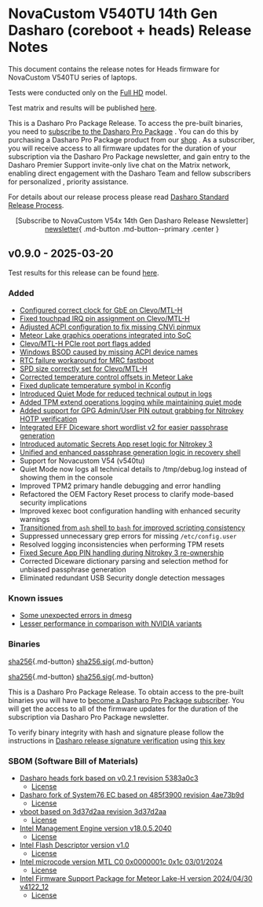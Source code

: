 # NovaCustom V540TU 14th Gen Dasharo (coreboot + heads) Release Notes

This document contains the release notes for Heads firmware for NovaCustom
V540TU series of laptops.

Tests were conducted only on the
[Full HD](https://docs.dasharo.com/variants/novacustom_v540tu/hardware-matrix/#v540tu-f-hd)
 model.

Test matrix and results will be published
[here](https://github.com/Dasharo/osfv-results/tree/main/boards/NovaCustom/MTL_14th_Gen/V540TU).

This is a Dasharo Pro Package Release. To access the pre-built binaries, you
need to
[subscribe to the Dasharo Pro Package](https://docs.dasharo.com/ways-you-can-help-us/#become-a-dasharo-pro-package-subscriber)
. You can do this by purchasing a Dasharo Pro Package product from our
[shop](https://shop.3mdeb.com/shop/dasharo-pro-package/dasharo-corebootuefi-entry-subscription-upgrade-to-corebootheads-for-laptop-users/)
. As a subscriber, you
will receive access to all firmware updates for the duration of your
subscription via the Dasharo Pro Package newsletter, and gain entry to the
Dasharo Premier Support invite-only live chat on the Matrix network, enabling
direct engagement with the Dasharo Team and fellow subscribers for personalized
, priority assistance.

For details about our release process please read
[Dasharo Standard Release Process](../../dev-proc/standard-release-process.md).

<center>

[Subscribe to NovaCustom V54x 14th Gen Dasharo Release Newsletter]
[newsletter]{ .md-button .md-button--primary .center }

</center>

## v0.9.0 - 2025-03-20

Test results for this release can be found
[here](https://github.com/Dasharo/osfv-results/tree/main/boards/NovaCustom/MTL_14th_Gen/V540TU/Heads/v0.9.0-results.csv).

### Added

- [Configured correct clock for GbE on Clevo/MTL-H](https://github.com/Dasharo/coreboot/commit/8554fcaac3e1b9790298ef658ec8ba03c5f9b497)
- [Fixed touchpad IRQ pin assignment on Clevo/MTL-H](https://github.com/Dasharo/coreboot/commit/5a28a0b82c13e41e147d082ab47ce287fa11ffda)
- [Adjusted ACPI configuration to fix missing CNVi pinmux](https://github.com/Dasharo/coreboot/commit/41de74e14e802aec65ea4e8538577a27b4269882)
- [Meteor Lake graphics operations integrated into SoC](https://github.com/Dasharo/coreboot/commit/ea0d2ab2daea6f17506c3da87aae4783db7df53d)
- [Clevo/MTL-H PCIe root port flags added](https://github.com/Dasharo/coreboot/commit/6757a4679e2d4a1ebffbcf8d404fb85b5cf2154d)
- [Windows BSOD caused by missing ACPI device names](https://github.com/Dasharo/coreboot/commit/160fa32c8493e88f67e5167abdc08b2870d366f2)
- [RTC failure workaround for MRC fastboot](https://github.com/Dasharo/coreboot/commit/d7eb079076fc5213d525468425e4def12bf6c204)
- [SPD size correctly set for Clevo/MTL-H](https://github.com/Dasharo/coreboot/commit/041ef28b686417204cd3850731ea4a9ab1c8a7a7)
- [Corrected temperature control offsets in Meteor Lake](https://github.com/Dasharo/coreboot/commit/c835072d2fa67be113631efb53ad85a68c24889d)
- [Fixed duplicate temperature symbol in Kconfig](https://github.com/Dasharo/coreboot/commit/c835072d2fa67be113631efb53ad85a68c24889d)
- [Introduced Quiet Mode for reduced technical output in logs](https://github.com/linuxboot/heads/pull/1875)
- [Added TPM extend operations logging while maintaining quiet mode](https://github.com/linuxboot/heads/pull/1875)
- [Added support for GPG Admin/User PIN output grabbing for Nitrokey HOTP verification](https://github.com/Nitrokey/nitrokey-hotp-verification/issues/38)
- [Integrated EFF Diceware short wordlist v2 for easier passphrase generation](https://www.eff.org/dice)
- [Introduced automatic Secrets App reset logic for Nitrokey 3](https://github.com/Nitrokey/nitrokey-hotp-verification/pull/43)
- [Unified and enhanced passphrase generation logic in recovery shell](https://github.com/linuxboot/heads/pull/1875)
- Support for Novacustom V54 (v540tu)
- Quiet Mode now logs all technical details to /tmp/debug.log instead of
  showing them in the console
- Improved TPM2 primary handle debugging and error handling
- Refactored the OEM Factory Reset process to clarify mode-based security implications
- Improved kexec boot configuration handling with enhanced security warnings
- [Transitioned from `ash` shell to `bash` for improved scripting consistency](https://github.com/linuxboot/heads/pull/1875)
- Suppressed unnecessary grep errors for missing `/etc/config.user`
- Resolved logging inconsistencies when performing TPM resets
- [Fixed Secure App PIN handling during Nitrokey 3
re-ownership](https://github.com/Nitrokey/nitrokey-hotp-verification/pull/43)
- Corrected Diceware dictionary parsing and selection method for unbiased
passphrase generation
- Eliminated redundant USB Security dongle detection messages

### Known issues

- [Some unexpected errors in dmesg](https://github.com/Dasharo/dasharo-issues/issues/1201)
- [Lesser performance in comparison with NVIDIA variants](https://github.com/Dasharo/dasharo-issues/issues/1216)

### Binaries

[sha256][novacustom_v54x_mtl_ec_v0.9.0.rom_hash]{.md-button}
[sha256.sig][novacustom_v54x_mtl_ec_v0.9.0.rom_sig]{.md-button}

[sha256][novacustom_v54x_mtl_v0.9.0_heads.rom_hash]{.md-button}
[sha256.sig][novacustom_v54x_mtl_v0.9.0_heads.rom_sig]{.md-button}

This is a Dasharo Pro Package Release. To obtain access to the pre-built
binaries you will have to
[become a Dasharo Pro Package subscriber](../../ways-you-can-help-us.md#become-a-dasharo-pro-package-subscriber).
You will get the access to all of the firmware updates for the duration of the
subscription via Dasharo Pro Package newsletter.

To verify binary integrity with hash and signature please follow the
instructions in [Dasharo release signature verification](/guides/signature-verification)
using [this key](https://github.com/3mdeb/3mdeb-secpack/blob/master/customer-keys/novacustom/dasharo-release-0.9.x-for-novacustom-signing-key.asc)

### SBOM (Software Bill of Materials)

- [Dasharo heads fork based on v0.2.1 revision 5383a0c3](https://github.com/Dasharo/heads/tree/5383a0c3)
    + [License](https://github.com/Dasharo/heads/blob/5383a0c3/COPYING)
- [Dasharo fork of System76 EC based on 485f3900 revision 4ae73b9d](https://github.com/Dasharo/ec/tree/4ae73b9d/)
    + [License](https://github.com/Dasharo/ec/blob/4ae73b9d/LICENSE)
- [vboot based on 3d37d2aa revision 3d37d2aa](https://chromium.googlesource.com/chromiumos/platform/vboot_reference/+/3d37d2aa/)
    + [License](https://chromium.googlesource.com/chromiumos/platform/vboot_reference/+/3d37d2aa/LICENSE)
- [Intel Management Engine version v18.0.5.2040](https://github.com/Dasharo/dasharo-blobs/blob/32cffee4/novacustom/v5x0tu/me.bin)
    + [License](https://github.com/Dasharo/dasharo-blobs/blob/main/licenses/pv%20intel%20obl%20software%20license%20agreement%2011.2.2017.pdf)
- [Intel Flash Descriptor version v1.0](https://github.com/Dasharo/dasharo-blobs/blob/32cffee4/novacustom/v5x0tu/descriptor.bin)
    + [License](https://github.com/Dasharo/dasharo-blobs/blob/main/licenses/pv%20intel%20obl%20software%20license%20agreement%2011.2.2017.pdf)
- [Intel microcode version MTL C0 0x0000001c 0x1c 03/01/2024](https://github.com/intel/Intel-Linux-Processor-Microcode-Data-Files/tree/microcode-20240531/intel-ucode/06-aa-04)
    + [License](https://github.com/intel/Intel-Linux-Processor-Microcode-Data-Files/blob/microcode-20240531/license)
- [Intel Firmware Support Package for Meteor Lake-H version 2024/04/30 v4122_12](https://github.com/Dasharo/dasharo-blobs/tree/32cffee4/novacustom/v5x0tu/MeteorLakeFspBinPkg)
    + [License](https://github.com/Dasharo/dasharo-blobs/blob/main/licenses/pv%20intel%20obl%20software%20license%20agreement%2011.2.2017.pdf)

[newsletter]: https://newsletter.3mdeb.com/subscription/4yriJD4GX
[novacustom_v54x_mtl_ec_v0.9.0.rom_hash]: https://dl.3mdeb.com/open-source-firmware/Dasharo/novacustom_v54x_mtl/heads/v0.9.0/novacustom_v54x_mtl_ec_v0.9.0.rom.sha256
[novacustom_v54x_mtl_ec_v0.9.0.rom_sig]: https://dl.3mdeb.com/open-source-firmware/Dasharo/novacustom_v54x_mtl/heads/v0.9.0/novacustom_v54x_mtl_ec_v0.9.0.rom.sha256.sig
[novacustom_v54x_mtl_v0.9.0_heads.rom_hash]: https://dl.3mdeb.com/open-source-firmware/Dasharo/novacustom_v54x_mtl/heads/v0.9.0/novacustom_v54x_mtl_v0.9.0_heads.rom.sha256
[novacustom_v54x_mtl_v0.9.0_heads.rom_sig]: https://dl.3mdeb.com/open-source-firmware/Dasharo/novacustom_v54x_mtl/heads/v0.9.0/novacustom_v54x_mtl_v0.9.0_heads.rom.sha256.sig
